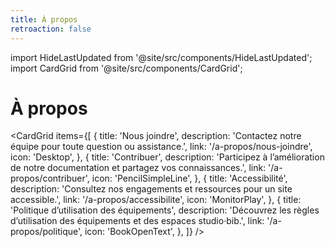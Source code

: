 ```yaml
---
title: À propos
retroaction: false
---
```


import HideLastUpdated from '@site/src/components/HideLastUpdated';
import CardGrid from '@site/src/components/CardGrid';

<HideLastUpdated/>

# À propos

<CardGrid
  items={[
    {
      title: 'Nous joindre',
      description: 'Contactez notre équipe pour toute question ou assistance.',
      link: '/a-propos/nous-joindre',
      icon: 'Desktop',
    },
    {
      title: 'Contribuer',
      description: 'Participez à l’amélioration de notre documentation et partagez vos connaissances.',
      link: '/a-propos/contribuer',
      icon: 'PencilSimpleLine',
    },
    {
      title: 'Accessibilité',
      description: 'Consultez nos engagements et ressources pour un site accessible.',
      link: '/a-propos/accessibilite',
      icon: 'MonitorPlay',
    },
    {
      title: 'Politique d’utilisation des équipements',
      description: 'Découvrez les règles d’utilisation des équipements et des espaces studio·bib.',
      link: '/a-propos/politique',
      icon: 'BookOpenText',
    },
  ]}
/>
